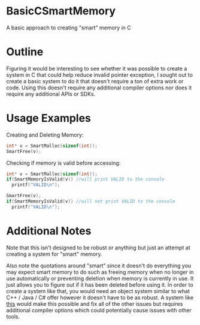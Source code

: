 # BasicCSmartMemory
A basic approach to creating "smart" memory in C

# Outline
Figuring it would be interesting to see whether it was possible to create a system in C that could help reduce invalid pointer exception,
I sought out to create a basic system to do it that doesn't require a ton of extra work or code.
Using this doesn't require any additional compiler options nor does it require any additional APIs or SDKs.

# Usage Examples
Creating and Deleting Memory:
```C
int* v = SmartMalloc(sizeof(int));
SmartFree(v);
```

Checking if memory is valid before accessing:
```C
int* v = SmartMalloc(sizeof(int));
if(SmartMemoryIsValid(v)) //will print VALID to the console
  printf("VALID\n");

SmartFree(v);
if(SmartMemoryIsValid(v)) //will not print VALID to the console
  printf("VALID\n");
```

# Additional Notes
Note that this isn't designed to be robust or anything but just an attempt at creating a system for "smart" memory.

Also note the quotations around "smart" since it doesn't do everything you may expect smart memory to do such as freeing memory when no longer in use automatically or preventing deletion when memory is currently in use. It just allows you to figure out if it has been deleted before using it.
In order to create a system like that, you would need an object system similar to what C++ / Java / C# offer however it doesn't have to be as robust.
A system like [this](https://github.com/Davidah121/basic-c-objects) would make this possible and fix all of the other issues but requires additional compiler options which could potentially cause issues with other tools.
